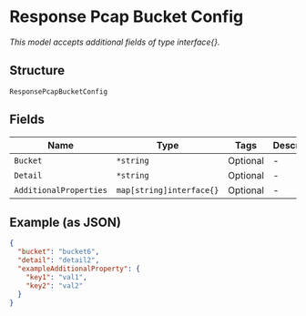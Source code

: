 
# Response Pcap Bucket Config

*This model accepts additional fields of type interface{}.*

## Structure

`ResponsePcapBucketConfig`

## Fields

| Name | Type | Tags | Description |
|  --- | --- | --- | --- |
| `Bucket` | `*string` | Optional | - |
| `Detail` | `*string` | Optional | - |
| `AdditionalProperties` | `map[string]interface{}` | Optional | - |

## Example (as JSON)

```json
{
  "bucket": "bucket6",
  "detail": "detail2",
  "exampleAdditionalProperty": {
    "key1": "val1",
    "key2": "val2"
  }
}
```

